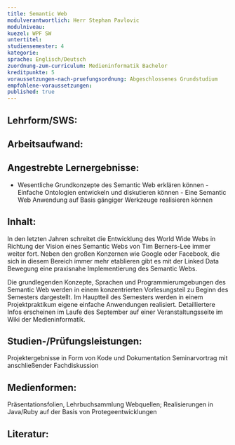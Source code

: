 ```yaml
---
title: Semantic Web
modulverantwortlich: Herr Stephan Pavlovic
modulniveau:
kuezel: WPF SW
untertitel:
studiensemester: 4
kategorie:
sprache: Englisch/Deutsch
zuordnung-zum-curriculum: Medieninformatik Bachelor
kreditpunkte: 5
voraussetzungen-nach-pruefungsordnung: Abgeschlossenes Grundstudium
empfohlene-voraussetzungen: 
published: true
---
```


## Lehrform/SWS:


## Arbeitsaufwand:

## Angestrebte Lernergebnisse:
- Wesentliche Grundkonzepte des Semantic Web erklären können - Einfache Ontologien entwickeln und diskutieren können - Eine Semantic Web Anwendung auf Basis gängiger Werkzeuge realisieren können

## Inhalt:
In den letzten Jahren schreitet die Entwicklung des World Wide Webs in Richtung der Vision eines Semantic Webs von Tim Berners-Lee immer weiter fort. Neben den großen Konzernen wie Google oder Facebook, die sich in diesem Bereich immer mehr etablieren gibt es mit der Linked Data Bewegung eine praxisnahe Implementierung des Semantic Webs.  


Die grundlegenden Konzepte, Sprachen und Programmierumgebungen des Semantic Web werden in einem konzentrierten Vorlesungsteil zu Beginn des Semesters dargestellt. Im Hauptteil des Semesters werden in einem Projektpraktikum eigene  einfache Anwendungen realisiert.  Detailliertere Infos erscheinen im Laufe des September auf einer Veranstaltungsseite im Wiki der Medieninformatik.

## Studien-/Prüfungsleistungen:
Projektergebnisse in Form von Kode und Dokumentation Seminarvortrag mit anschließender Fachdiskussion

## Medienformen:
Präsentationsfolien, Lehrbuchsammlung Webquellen; Realisierungen in Java/Ruby auf der Basis von Protegeentwicklungen 

## Literatur:


